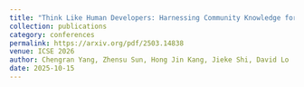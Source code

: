 ```yaml
---
title: "Think Like Human Developers: Harnessing Community Knowledge for Structured Code Reasoning"
collection: publications
category: conferences
permalink: https://arxiv.org/pdf/2503.14838
venue: ICSE 2026
author: Chengran Yang, Zhensu Sun, Hong Jin Kang, Jieke Shi, David Lo
date: 2025-10-15
---
```

